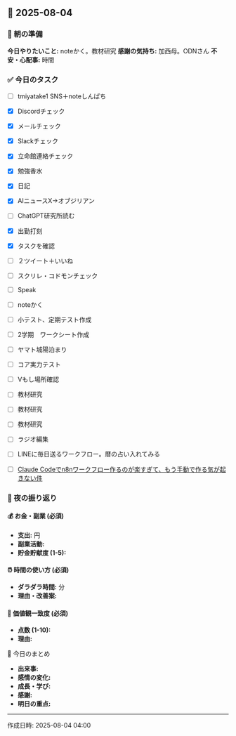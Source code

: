 ## 📅 2025-08-04

### 🌅 朝の準備
**今日やりたいこと:** noteかく。教材研究
**感謝の気持ち:** 加西母。ODNさん
**不安・心配事:** 時間

### ✅ 今日のタスク
- [ ] tmiyatake1 SNS＋noteしんぱち
- [x] Discordチェック
- [x] メールチェック
- [x] Slackチェック
- [x] 立命館連絡チェック
- [x] 勉強香水
- [x] 日記
- [x] AIニュースX→オブジリアン
- [ ] ChatGPT研究所読む
- [x] 出勤打刻
- [x] タスクを確認
- [ ] ２ツイート＋いいね
- [ ] スクリレ・コドモンチェック
- [ ] Speak
- [ ] noteかく
- [ ] 小テスト、定期テスト作成
- [ ] 2学期　ワークシート作成
- [ ] ヤマト城陽泊まり
- [ ] コア実力テスト
- [ ] Vもし場所確認
- [ ] 教材研究
- [ ] 教材研究
- [ ] 教材研究
- [ ] ラジオ編集
- [ ] LINEに毎日送るワークフロー。暦の占い入れてみる
- [ ] [Claude Codeでn8nワークフロー作るのが楽すぎて、もう手動で作る気が起きない件](https://zenn.dev/ryorn/articles/a6dc96dc425669)


### 🌙 夜の振り返り

#### 💰 お金・副業 (必須)
- **支出:** 円
- **副業活動:** 
- **貯金貯献度 (1-5):** 

#### ⏰ 時間の使い方 (必須)
- **ダラダラ時間:** 分
- **理由・改善案:** 

#### 🎯 価値観一致度 (必須)
- **点数 (1-10):** 
- **理由:** 

📝 今日のまとめ
- **出来事:** 
- **感情の変化:** 
- **成長・学び:** 
- **感謝:** 
- **明日の重点:** 

---
作成日時: 2025-08-04 04:00